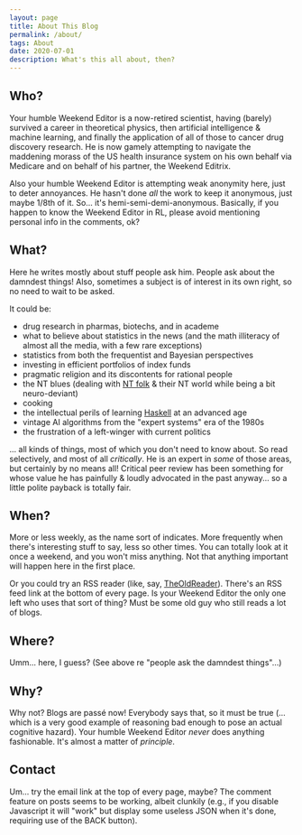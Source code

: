 ```yaml
---
layout: page
title: About This Blog
permalink: /about/
tags: About
date: 2020-07-01
description: What's this all about, then?
---
```


## Who?

Your humble Weekend Editor is a now-retired scientist, having (barely) survived a career
in theoretical physics, then artificial intelligence &amp; machine learning, and finally
the application of all of those to cancer drug discovery research.  He is now gamely
attempting to navigate the maddening morass of the US health insurance system on his own
behalf via Medicare and on behalf of his partner, the Weekend Editrix.  

Also your humble Weekend Editor is attempting weak anonymity here, just to deter
annoyances.  He hasn't done _all_ the work to keep it anonymous, just maybe 1/8th of it.
So... it's hemi-semi-demi-anonymous.  Basically, if you happen to know the Weekend Editor
in RL, please avoid mentioning personal info in the comments, ok?  

## What?

Here he writes mostly about stuff people ask him.  People ask about the damndest things!
Also, sometimes a subject is of interest in its own right, so no need to wait to be asked.  

It could be:  

- drug research in pharmas, biotechs, and in academe
- what to believe about statistics in the news (and the math illiteracy of almost all the media, with a few rare exceptions)
- statistics from both the frequentist and Bayesian perspectives
- investing in efficient portfolios of index funds
- pragmatic religion and its discontents for rational people
- the NT blues (dealing with [NT folk](https://en.wikipedia.org/wiki/Neurotypical "Neurotypical") &amp; their NT world while being a bit neuro-deviant)
- cooking
- the intellectual perils of learning [Haskell](https://haskell.org/) at an advanced age
- vintage AI algorithms from the "expert systems" era of the 1980s
- the frustration of a left-winger with current politics 

... all kinds of things, most of which you don't need to know about.  So read selectively,
and most of all _critically_.  He is an expert in _some_ of those areas, but certainly by
no means all!  Critical peer review has been something for whose value he has
painfully &amp; loudly advocated in the past anyway... so a little polite payback is totally fair.  

## When?

More or less weekly, as the name sort of indicates.  More frequently when there's
interesting stuff to say, less so other times.  You can totally look at it once a weekend,
and you won't miss anything.  Not that anything important will happen here in the first
place.  

Or you could try an RSS reader (like, say, [TheOldReader](https://theoldreader.com/)).
There's an RSS feed link at the bottom of every page.  Is your Weekend Editor the only one
left who uses that sort of thing?  Must be some old guy who still reads a lot of blogs.  

## Where?

Umm... here, I guess?  (See above re "people ask the damndest things"...)  

## Why?

Why not?  Blogs are passé now!  Everybody says that, so it must be true (... which
is a very good example of reasoning bad enough to pose an actual cognitive hazard).  Your humble
Weekend Editor _never_ does anything fashionable.  It's almost a matter of _principle_.  

## Contact

Um... try the email link at the top of every page, maybe?  The comment feature on posts
seems to be working, albeit clunkily (e.g., if you disable Javascript it will "work" but display
some useless JSON when it's done, requiring use of the BACK button).  
